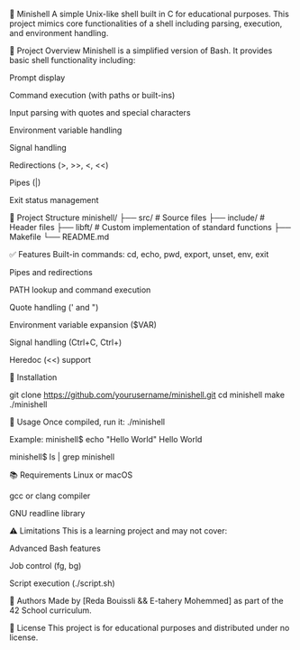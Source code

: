 🐚 Minishell
A simple Unix-like shell built in C for educational purposes. This project mimics core functionalities of a shell including parsing, execution, and environment handling.

📌 Project Overview
Minishell is a simplified version of Bash. It provides basic shell functionality including:

Prompt display

Command execution (with paths or built-ins)

Input parsing with quotes and special characters

Environment variable handling

Signal handling

Redirections (>, >>, <, <<)

Pipes (|)

Exit status management


📁 Project Structure
minishell/
├── src/                # Source files
├── include/            # Header files
├── libft/              # Custom implementation of standard functions
├── Makefile
└── README.md

✅ Features
Built-in commands: cd, echo, pwd, export, unset, env, exit

Pipes and redirections

PATH lookup and command execution

Quote handling (' and ")

Environment variable expansion ($VAR)

Signal handling (Ctrl+C, Ctrl+\)

Heredoc (<<) support

🚀 Installation

git clone https://github.com/yourusername/minishell.git
cd minishell
make
./minishell

🔧 Usage
Once compiled, run it:
./minishell

Example:
minishell$ echo "Hello World"
Hello World

minishell$ ls | grep minishell

📚 Requirements
Linux or macOS

gcc or clang compiler

GNU readline library

⚠️ Limitations
This is a learning project and may not cover:

Advanced Bash features

Job control (fg, bg)

Script execution (./script.sh)

🧠 Authors
Made by [Reda Bouissli && E-tahery Mohemmed] as part of the 42 School curriculum.

📝 License
This project is for educational purposes and distributed under no license.
